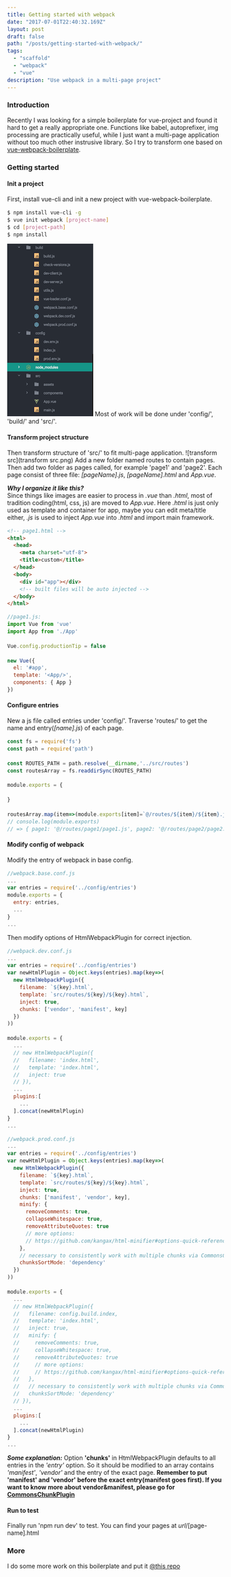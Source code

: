 ```yaml
---
title: Getting started with webpack
date: "2017-07-01T22:40:32.169Z"
layout: post
draft: false
path: "/posts/getting-started-with-webpack/"
tags:
  - "scaffold"
  - "webpack"
  - "vue"
description: "Use webpack in a multi-page project"
---
```


### Introduction

Recently I was looking for a simple boilerplate for vue-project and found it hard to get a really appropriate one. Functions like babel, autoprefixer, img processing are practically useful, while I just want a multi-page application without too much other instrusive library. So I try to transform one based on [vue-webpack-boilerplate](https://github.com/vuejs-templates/webpack#vue-webpack-boilerplate).   

### Getting started  

#### Init a project  
First, install vue-cli and init a new project with vue-webpack-boilerplate.  


```bash
$ npm install vue-cli -g  
$ vue init webpack [project-name]
$ cd [project-path]
$ npm install
```

![structure](structure.png) Most of work will be done under 'config/', 'build/' and 'src/'.  

#### Transform project structure  
Then transform structure of 'src/' to fit multi-page application.
![transform src](transform src.png)
Add a new folder named routes to contain pages. Then add two folder as pages called, for example 'page1' and 'page2'. Each page consist of three file: *[pageName].js*, *[pageName].html* and *App.vue*.  

***Why I organize it like this?***  
Since things like images are easier to process in *.vue* than *.html*, most of tradition coding(html, css, js) are moved to *App.vue*. Here *.html* is just only used as template and container for app, maybe you can edit meta/title either, *.js* is used to inject *App.vue* into *.html* and import main framework.  

<!-- more -->

```html
<!-- page1.html -->
<html>
  <head>
    <meta charset="utf-8">
    <title>custom</title>
  </head>
  <body>
    <div id="app"></div>
    <!-- built files will be auto injected -->
  </body>
</html>
```

```javascript
//page1.js:  
import Vue from 'vue'
import App from './App'

Vue.config.productionTip = false

new Vue({
  el: '#app',
  template: '<App/>',
  components: { App }
})
```

#### Configure entries
New a js file called entries under 'config/'. Traverse 'routes/' to get the name and entry(*[name].js*) of each page.  

```javascript
const fs = require('fs')
const path = require('path')

const ROUTES_PATH = path.resolve(__dirname,'../src/routes')
const routesArray = fs.readdirSync(ROUTES_PATH)

module.exports = {

}

routesArray.map(item=>(module.exports[item]=`@/routes/${item}/${item}.js`))
// console.log(module.exports)
// => { page1: '@/routes/page1/page1.js', page2: '@/routes/page2/page2.js' }
```

#### Modify config of webpack
Modify the entry of webpack in base config.

```javascript
//webpack.base.conf.js
...
var entries = require('../config/entries')
module.exports = {
  entry: entries,
  ...
}
...
```

Then modify options of HtmlWebpackPlugin for correct injection.

```javascript
//webpack.dev.conf.js
...
var entries = require('../config/entries')
var newHtmlPlugin = Object.keys(entries).map(key=>(
  new HtmlWebpackPlugin({
    filename: `${key}.html`,
    template: `src/routes/${key}/${key}.html`,
    inject: true,
    chunks: ['vendor', 'manifest', key]
  })
))

module.exports = {
  ...
  // new HtmlWebpackPlugin({
  //   filename: 'index.html',
  //   template: 'index.html',
  //   inject: true
  // }),
  ...
  plugins:[
    ...
  ].concat(newHtmlPlugin)
}
...
```

```javascript
//webpack.prod.conf.js
...
var entries = require('../config/entries')
var newHtmlPlugin = Object.keys(entries).map(key=>(
  new HtmlWebpackPlugin({
    filename: `${key}.html`,
    template: `src/routes/${key}/${key}.html`,
    inject: true,
    chunks: ['manifest', 'vendor', key],
    minify: {
      removeComments: true,
      collapseWhitespace: true,
      removeAttributeQuotes: true
      // more options:
      // https://github.com/kangax/html-minifier#options-quick-reference
    },
    // necessary to consistently work with multiple chunks via CommonsChunkPlugin
    chunksSortMode: 'dependency'
  })
))

module.exports = {
  ...
  // new HtmlWebpackPlugin({
  //   filename: config.build.index,
  //   template: 'index.html',
  //   inject: true,
  //   minify: {
  //     removeComments: true,
  //     collapseWhitespace: true,
  //     removeAttributeQuotes: true
  //     // more options:
  //     // https://github.com/kangax/html-minifier#options-quick-reference
  //   },
  //   // necessary to consistently work with multiple chunks via CommonsChunkPlugin
  //   chunksSortMode: 'dependency'
  // }),
  ...
  plugins:[
    ...
  ].concat(newHtmlPlugin)
}
...
```

***Some explanation:***
Option **'chunks'** in HtmlWebpackPlugin defaults to all entries in the *'entry'* option. So it should be modified to an array contains *'manifest'*, *'vendor'* and the entry of the exact page. **Remember to put 'manifest' and 'vendor' before the exact entry(manifest goes first). If you want to know more about vendor&manifest, please go for [CommonsChunkPlugin](http://webpack.github.io/docs/list-of-plugins.html#1-commons-chunk-for-entries)**

#### Run to test
Finally run 'npm run dev' to test. You can find your pages at *url*/[page-name].html


### More
I do some more work on this boilerplate and put it [@this repo](https://github.com/menthays/multi-page-boilerplate)

